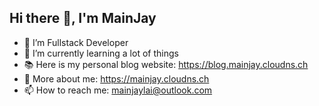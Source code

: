 ## Hi there 👋, I'm MainJay

- 🔭 I’m Fullstack Developer
- 🌱 I’m currently learning a lot of things
- 📚 Here is my personal blog website: https://blog.mainjay.cloudns.ch
- 👨 More about me: https://mainjay.cloudns.ch
- 📫 How to reach me: mainjaylai@outlook.com

<!--
**mainjaylai/mainjaylai** is a ✨ _special_ ✨ repository because its `README.md` (this file) appears on your GitHub profile.

Here are some ideas to get you started:

- 🔭 I’m currently working on ...
- 🌱 I’m currently learning ...
- 👯 I’m looking to collaborate on ...
- 🤔 I’m looking for help with ...
- 💬 Ask me about ...
- 📫 How to reach me: ...
- 😄 Pronouns: ...
- ⚡ Fun fact: ...
-->

